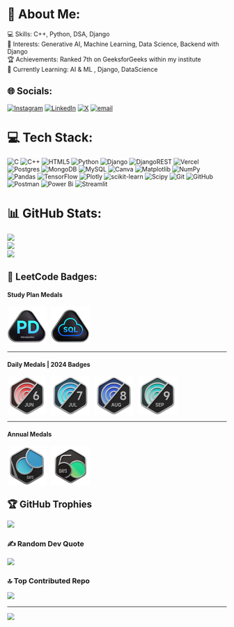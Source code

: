 # 💫 About Me:
💻 Skills: C++, Python, DSA, Django<br>🤖 Interests: Generative AI, Machine Learning, Data Science, Backend with Django<br>🏆 Achievements: Ranked 7th on GeeksforGeeks within my institute<br>🌱 Currently Learning: AI & ML , Django, DataScience


## 🌐 Socials:
[![Instagram](https://img.shields.io/badge/Instagram-%23E4405F.svg?logo=Instagram&logoColor=white)](https://instagram.com/Sourav.Upadhyay) [![LinkedIn](https://img.shields.io/badge/LinkedIn-%230077B5.svg?logo=linkedin&logoColor=white)](https://linkedin.com/in/www.linkedin.com/in/sourav-upadhyay-00a975276) [![X](https://img.shields.io/badge/X-black.svg?logo=X&logoColor=white)](https://x.com/@God_Arc3us) [![email](https://img.shields.io/badge/Email-D14836?logo=gmail&logoColor=white)](mailto:souravupadhyaybit@gmail.com) 

# 💻 Tech Stack:
![C](https://img.shields.io/badge/c-%2300599C.svg?style=for-the-badge&logo=c&logoColor=white) ![C++](https://img.shields.io/badge/c++-%2300599C.svg?style=for-the-badge&logo=c%2B%2B&logoColor=white) ![HTML5](https://img.shields.io/badge/html5-%23E34F26.svg?style=for-the-badge&logo=html5&logoColor=white) ![Python](https://img.shields.io/badge/python-3670A0?style=for-the-badge&logo=python&logoColor=ffdd54) ![Django](https://img.shields.io/badge/django-%23092E20.svg?style=for-the-badge&logo=django&logoColor=white) ![DjangoREST](https://img.shields.io/badge/DJANGO-REST-ff1709?style=for-the-badge&logo=django&logoColor=white&color=ff1709&labelColor=gray) ![Vercel](https://img.shields.io/badge/vercel-%23000000.svg?style=for-the-badge&logo=vercel&logoColor=white) ![Postgres](https://img.shields.io/badge/postgres-%23316192.svg?style=for-the-badge&logo=postgresql&logoColor=white) ![MongoDB](https://img.shields.io/badge/MongoDB-%234ea94b.svg?style=for-the-badge&logo=mongodb&logoColor=white) ![MySQL](https://img.shields.io/badge/mysql-4479A1.svg?style=for-the-badge&logo=mysql&logoColor=white) ![Canva](https://img.shields.io/badge/Canva-%2300C4CC.svg?style=for-the-badge&logo=Canva&logoColor=white) ![Matplotlib](https://img.shields.io/badge/Matplotlib-%23ffffff.svg?style=for-the-badge&logo=Matplotlib&logoColor=black) ![NumPy](https://img.shields.io/badge/numpy-%23013243.svg?style=for-the-badge&logo=numpy&logoColor=white) ![Pandas](https://img.shields.io/badge/pandas-%23150458.svg?style=for-the-badge&logo=pandas&logoColor=white) ![TensorFlow](https://img.shields.io/badge/TensorFlow-%23FF6F00.svg?style=for-the-badge&logo=TensorFlow&logoColor=white) ![Plotly](https://img.shields.io/badge/Plotly-%233F4F75.svg?style=for-the-badge&logo=plotly&logoColor=white) ![scikit-learn](https://img.shields.io/badge/scikit--learn-%23F7931E.svg?style=for-the-badge&logo=scikit-learn&logoColor=white) ![Scipy](https://img.shields.io/badge/SciPy-%230C55A5.svg?style=for-the-badge&logo=scipy&logoColor=%white) ![Git](https://img.shields.io/badge/git-%23F05033.svg?style=for-the-badge&logo=git&logoColor=white) ![GitHub](https://img.shields.io/badge/github-%23121011.svg?style=for-the-badge&logo=github&logoColor=white) ![Postman](https://img.shields.io/badge/Postman-FF6C37?style=for-the-badge&logo=postman&logoColor=white) ![Power Bi](https://img.shields.io/badge/power_bi-F2C811?style=for-the-badge&logo=powerbi&logoColor=black) ![Streamlit](https://img.shields.io/badge/Streamlit-%23FE4B4B.svg?style=for-the-badge&logo=streamlit&logoColor=white)
# 📊 GitHub Stats:
![](https://github-readme-stats.vercel.app/api?username=SouravUpadhyay7&theme=nightowl&hide_border=false&include_all_commits=true&count_private=true)<br/>
![](https://nirzak-streak-stats.vercel.app/?user=SouravUpadhyay7&theme=nightowl&hide_border=false)<br/>
![](https://github-readme-stats.vercel.app/api/top-langs/?username=SouravUpadhyay7&theme=nightowl&hide_border=false&include_all_commits=true&count_private=true&layout=compact)


## 🥇 LeetCode Badges:

<h4>Study Plan Medals</h4>
<div style="display: flex; gap: 10px; flex-wrap: wrap; align-items: center;">
  <img src="Introduction_to_Pandas.gif" alt="Pandas" style="height:90px;"> 
  <img src="Top_SQL_50 (1).gif" alt="Leetcode SQL 50" style="height:90px;"> 
</div>

<hr>

<h4>Daily Medals | 2024 Badges</h4>
<div style="display: flex; gap: 10px; flex-wrap: wrap; align-items: center;">
  <img src="2024_june.gif" alt="2024 june" style="height:90px;"> 
  <img src="2024_july.gif" alt="2024 july" style="height:90px;"> 
  <img src="2024_August.gif" alt="2024 august" style="height:90px;"> 
  <img src="2024_september.gif" alt="2024 september" style="height:90px;"> 
</div>

<hr>

<h4>Annual Medals</h4>
<div style="display: flex; gap: 10px; flex-wrap: wrap; align-items: center;">
  <img src="100_Days.gif" alt="Leetcode 100 days" style="height:90px;"> 
  <img src="50_Days.gif" alt="Leetcode 50 days" style="height:90px;"> 
</div>



## 🏆 GitHub Trophies
![](https://github-profile-trophy.vercel.app/?username=SouravUpadhyay7&theme=radical&no-frame=false&no-bg=false&margin-w=4)



### ✍️ Random Dev Quote
![](https://quotes-github-readme.vercel.app/api?type=vetical&theme=radical)

### 🔝 Top Contributed Repo
![](https://github-contributor-stats.vercel.app/api?username=SouravUpadhyay7&limit=5&theme=dark&combine_all_yearly_contributions=true)

---
[![](https://visitcount.itsvg.in/api?id=SouravUpadhyay7&icon=6&color=0)](https://visitcount.itsvg.in)

<!-- Proudly created with GPRM ( https://gprm.itsvg.in ) -->
